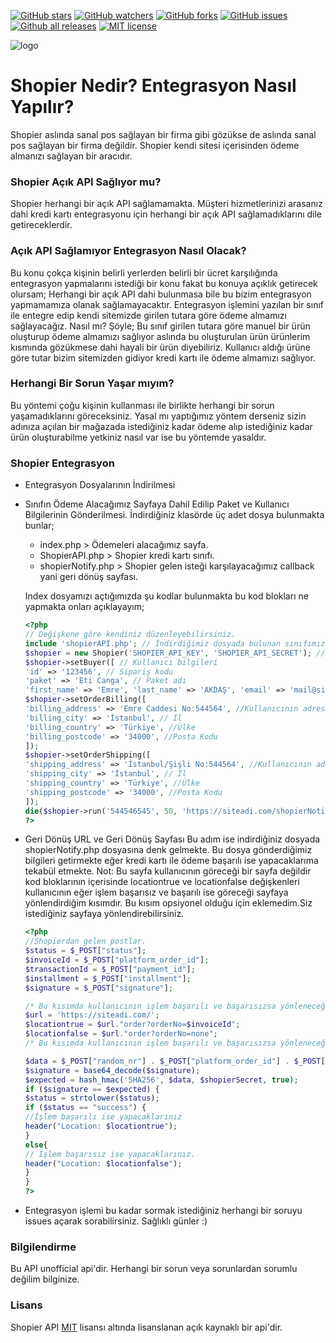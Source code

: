 [![GitHub stars](https://img.shields.io/github/stars/emreakdas/shopier-payment.svg?style=social&label=Star&maxAge=2592000)](https://GitHub.com/emreakdas/shopier-payment/stargazers/)
[![GitHub watchers](https://img.shields.io/github/watchers/emreakdas/shopier-payment.svg?style=social&label=Watch&maxAge=2592000)](https://GitHub.com/emreakdas/shopier-payment/watchers/)
[![GitHub forks](https://img.shields.io/github/forks/emreakdas/shopier-payment.svg?style=social&label=Fork&maxAge=2592000)](https://GitHub.com/emreakdas/shopier-payment/network/)
[![GitHub issues](https://img.shields.io/github/issues/emreakdas/shopier-payment.svg)](https://GitHub.com/emreakdas/shopier-payment/issues/)
[![Github all releases](https://img.shields.io/github/downloads/emreakdas/shopier-payment/total.svg)](https://GitHub.com/emreakdas/shopier-payment/releases/)
[![MIT license](https://img.shields.io/badge/License-MIT-blue.svg)](https://lbesson.mit-license.org/)

[logo]: https://i.hizliresim.com/D3WMz1.png
![logo]
# Shopier Nedir? Entegrasyon Nasıl Yapılır?
Shopier aslında sanal pos sağlayan bir firma gibi gözükse de aslında sanal pos sağlayan bir firma değildir. Shopier kendi sitesi içerisinden ödeme almanızı sağlayan bir aracıdır.

### Shopier Açık API Sağlıyor mu?
Shopier herhangi bir açık API sağlamamakta. Müşteri hizmetlerinizi arasanız dahi kredi kartı entegrasyonu için herhangi bir açık API sağlamadıklarını dile getireceklerdir.

### Açık API Sağlamıyor Entegrasyon Nasıl Olacak?
Bu konu çokça kişinin belirli yerlerden belirli bir ücret karşılığında entegrasyon yapmalarını istediği bir konu fakat bu konuya açıklık getirecek olursam; Herhangi bir açık API dahi bulunmasa bile bu bizim entegrasyon yapmamamıza olanak sağlamayacaktır. Entegrasyon işlemini yazılan bir sınıf ile entegre edip kendi sitemizde girilen tutara göre ödeme almamızı sağlayacağız. Nasıl mı? Şöyle; Bu sınıf girilen tutara göre manuel bir ürün oluşturup ödeme almamızı sağlıyor aslında bu oluşturulan ürün ürünlerim kısmında gözükmese dahi hayali bir ürün diyebiliriz. Kullanıcı aldığı ürüne göre tutar bizim sitemizden gidiyor kredi kartı ile ödeme almamızı sağlıyor.

### Herhangi Bir Sorun Yaşar mıyım?
Bu yöntemi çoğu kişinin kullanması ile birlikte herhangi bir sorun yaşamadıklarını göreceksiniz. Yasal mı yaptığımız yöntem derseniz sizin adınıza açılan bir mağazada istediğiniz kadar ödeme alıp istediğiniz kadar ürün oluşturabilme yetkiniz nasıl var ise bu yöntemde yasaldır.

### Shopier Entegrasyon
- Entegrasyon Dosyalarının İndirilmesi
- Sınıfın Ödeme Alacağımız Sayfaya Dahil Edilip Paket ve Kullanıcı Bilgilerinin Gönderilmesi.
  İndirdiğiniz klasörde üç adet dosya bulunmakta bunlar;
    - index.php > Ödemeleri alacağımız sayfa.
    - ShopierAPI.php > Shopier kredi kartı sınıfı.
    - shopierNotify.php > Shopier gelen isteği karşılayacağımız callback yani geri dönüş sayfası.
    
    Index dosyamızı açtığımızda şu kodlar bulunmakta bu kod blokları ne yapmakta onları açıklayayım;
    
    ```php
    <?php
    // Değişkene göre kendiniz düzenleyebilirsiniz.
    include 'shopierAPI.php'; // İndirdiğimiz dosyada bulunan sınıfımızı dosyaya dahil ediyoruz.
    $shopier = new Shopier('SHOPIER_API_KEY', 'SHOPIER_API_SECRET'); // Kendi api bilgilerinizi gireceksiniz.
    $shopier->setBuyer([ // Kullanıcı bilgileri
    'id' => '123456', // Sipariş kodu
    'paket' => 'Eti Canga', // Paket adı
    'first_name' => 'Emre', 'last_name' => 'AKDAŞ', 'email' => 'mail@siteadi.com', 'phone' => '05555555555']); // Kullanıcının ad, soyad, telefon, email bilgileri
    $shopier->setOrderBilling([
    'billing_address' => 'Emre Caddesi No:544564', //Kullanıcının adresi
    'billing_city' => 'İstanbul', // İl
    'billing_country' => 'Türkiye', //Ülke
    'billing_postcode' => '34000', //Posta Kodu
    ]);
    $shopier->setOrderShipping([
    'shipping_address' => 'İstanbul/Şişli No:544564', //Kullanıcının adresi
    'shipping_city' => 'İstanbul', // İl
    'shipping_country' => 'Türkiye', //Ülke
    'shipping_postcode' => '34000', //Posta Kodu
    ]);
    die($shopier->run('544546545', 50, 'https://siteadi.com/shopierNotify.php')); // Burada üç adet parametre göndermemiz gerekiyor ilk olarak paket id sonra fiyat daha sonrasında ise geri dönüş url mağazadaki girdiğiniz geri dönüş url ile aynı olması gerekiyor bu dosyamız da shopierNotfiy.php dosyamız oluyor.
    ?>
    ```
    
- Geri Dönüş URL ve Geri Dönüş Sayfası
Bu adım ise indirdiğiniz dosyada shopierNotify.php dosyasına denk gelmekte. Bu dosya gönderdiğimiz bilgileri getirmekte eğer kredi kartı ile ödeme başarılı ise yapacaklarıma tekabül etmekte.
Not: Bu sayfa kullanıcının göreceği bir sayfa değildir kod bloklarının içerisinde locationtrue ve locationfalse değişkenleri kullanıcının eğer işlem başarısız ve başarılı ise göreceği sayfaya yönlendirdiğim kısımdır. Bu kısım opsiyonel olduğu için eklemedim.Siz istediğiniz sayfaya yönlendirebilirsiniz.

  ```php
  <?php
  //Shopierdan gelen postlar.
  $status = $_POST["status"];
  $invoiceId = $_POST["platform_order_id"];
  $transactionId = $_POST["payment_id"];
  $installment = $_POST["installment"];
  $signature = $_POST["signature"];

  /* Bu kısımda kullanıcının işlem başarılı ve başarısızsa yönleneceği değişkenlerdir. */
  $url = 'https://siteadi.com/';
  $locationtrue = $url."order?orderNo=$invoiceId";
  $locationfalse = $url."order?orderNo=none";
  /* Bu kısımda kullanıcının işlem başarılı ve başarısızsa yönleneceği değişkenlerdir. */

  $data = $_POST["random_nr"] . $_POST["platform_order_id"] . $_POST["total_order_value"] . $_POST["currency"];
  $signature = base64_decode($signature);
  $expected = hash_hmac('SHA256', $data, $shopierSecret, true);
  if ($signature == $expected) {
  $status = strtolower($status);
  if ($status == "success") {
  //İşlem başarılı ise yapacaklarınız
  header("Location: $locationtrue");
  }
  else{
  // İşlem başarısız ise yapacaklarınız.
  header("Location: $locationfalse");
  }
  }
  ?>
  ```
- Entegrasyon işlemi bu kadar sormak istediğiniz herhangi bir soruyu issues açarak sorabilirsiniz. Sağlıklı günler :)
### Bilgilendirme
Bu API unofficial api'dir. Herhangi bir sorun veya sorunlardan sorumlu değilim bilginize.
### Lisans
Shopier API [MIT](https://opensource.org/licenses/mit-license.php) lisansı altında lisanslanan açık kaynaklı bir api'dir.
